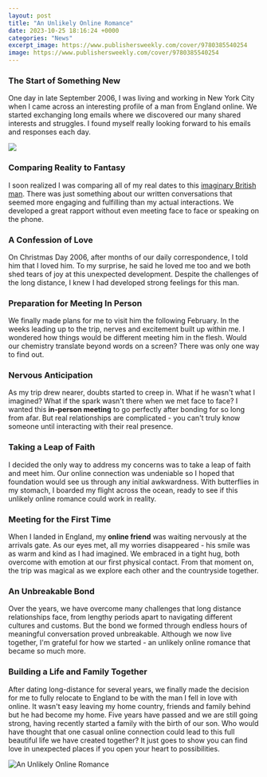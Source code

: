 ```yaml
---
layout: post
title: "An Unlikely Online Romance"
date: 2023-10-25 18:16:24 +0000
categories: "News"
excerpt_image: https://www.publishersweekly.com/cover/9780385540254
image: https://www.publishersweekly.com/cover/9780385540254
---
```


### The Start of Something New
One day in late September 2006, I was living and working in New York City when I came across an interesting profile of a man from England online. We started exchanging long emails where we discovered our many shared interests and struggles. I found myself really looking forward to his emails and responses each day. 

![](https://readriordan.com/wp-content/uploads/2019/09/Ella-and-Tyson-revised-1.jpg)
### Comparing Reality to Fantasy
I soon realized I was comparing all of my real dates to this [imaginary British man](https://store.fi.io.vn/chihuahua-witch-dog-lovers-halloween-gift4268-t-shirt). There was just something about our written conversations that seemed more engaging and fulfilling than my actual interactions. We developed a great rapport without even meeting face to face or speaking on the phone.
### A Confession of Love
On Christmas Day 2006, after months of our daily correspondence, I told him that I loved him. To my surprise, he said he loved me too and we both shed tears of joy at this unexpected development. Despite the challenges of the long distance, I knew I had developed strong feelings for this man.
### Preparation for Meeting In Person
We finally made plans for me to visit him the following February. In the weeks leading up to the trip, nerves and excitement built up within me. I wondered how things would be different meeting him in the flesh. Would our chemistry translate beyond words on a screen? There was only one way to find out.
### Nervous Anticipation
As my trip drew nearer, doubts started to creep in. What if he wasn't what I imagined? What if the spark wasn't there when we met face to face? I wanted this **in-person meeting** to go perfectly after bonding for so long from afar. But real relationships are complicated - you can't truly know someone until interacting with their real presence. 
### Taking a Leap of Faith 
I decided the only way to address my concerns was to take a leap of faith and meet him. Our online connection was undeniable so I hoped that foundation would see us through any initial awkwardness. With butterflies in my stomach, I boarded my flight across the ocean, ready to see if this unlikely online romance could work in reality.
### Meeting for the First Time
When I landed in England, my **online friend** was waiting nervously at the arrivals gate. As our eyes met, all my worries disappeared - his smile was as warm and kind as I had imagined. We embraced in a tight hug, both overcome with emotion at our first physical contact. From that moment on, the trip was magical as we explore each other and the countryside together. 
### An Unbreakable Bond
Over the years, we have overcome many challenges that long distance relationships face, from lengthy periods apart to navigating different cultures and customs. But the bond we formed through endless hours of meaningful conversation proved unbreakable. Although we now live together, I'm grateful for how we started - an unlikely online romance that became so much more.
### Building a Life and Family Together  
After dating long-distance for several years, we finally made the decision for me to fully relocate to England to be with the man I fell in love with online. It wasn't easy leaving my home country, friends and family behind but he had become my home. Five years have passed and we are still going strong, having recently started a family with the birth of our son. Who would have thought that one casual online connection could lead to this full beautiful life we have created together? It just goes to show you can find love in unexpected places if you open your heart to possibilities.

![An Unlikely Online Romance](https://www.publishersweekly.com/cover/9780385540254)